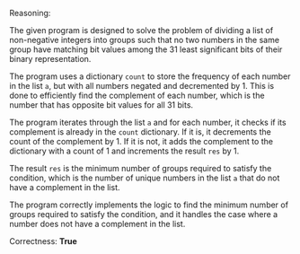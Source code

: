 Reasoning:

The given program is designed to solve the problem of dividing a list of non-negative integers into groups such that no two numbers in the same group have matching bit values among the 31 least significant bits of their binary representation.

The program uses a dictionary `count` to store the frequency of each number in the list `a`, but with all numbers negated and decremented by 1. This is done to efficiently find the complement of each number, which is the number that has opposite bit values for all 31 bits.

The program iterates through the list `a` and for each number, it checks if its complement is already in the `count` dictionary. If it is, it decrements the count of the complement by 1. If it is not, it adds the complement to the dictionary with a count of 1 and increments the result `res` by 1.

The result `res` is the minimum number of groups required to satisfy the condition, which is the number of unique numbers in the list `a` that do not have a complement in the list.

The program correctly implements the logic to find the minimum number of groups required to satisfy the condition, and it handles the case where a number does not have a complement in the list.

Correctness: **True**